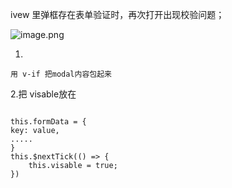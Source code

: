 ivew 里弹框存在表单验证时，再次打开出现校验问题；

![image.png](https://upload-images.jianshu.io/upload_images/15312191-f2a366b87632f04a.png?imageMogr2/auto-orient/strip%7CimageView2/2/w/1240)

1.
```
用 v-if 把modal内容包起来
```
2.把 visable放在 
```

this.formData = {
key: value,
.....
}
this.$nextTick(() => {
    this.visable = true;
})
```

